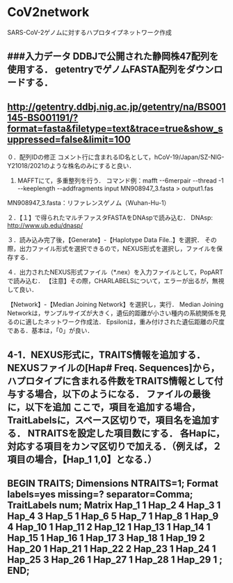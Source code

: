 # CoV2network

SARS-CoV-2ゲノムに対するハプロタイプネットワーク作成

###入力データ
DDBJで公開された静岡株47配列を使用する．
getentryでゲノムFASTA配列をダウンロードする．
--
http://getentry.ddbj.nig.ac.jp/getentry/na/BS001145-BS001191/?format=fasta&filetype=text&trace=true&show_suppressed=false&limit=100
--

０．配列IDの修正
コメント行に含まれるID名として，hCoV-19/Japan/SZ-NIG-Y21018/2021のような株名のみにすると良い．

1. MAFFTにて，多重整列を行う．
コマンド例：mafft --6merpair --thread -1 --keeplength --addfragments input MN908947_3.fasta > output1.fas

MN908947_3.fasta：リファレンスゲノム（Wuhan-Hu-1）

２．【１】で得られたマルチファスタFASTAをDNAspで読み込む．
DNAsp: http://www.ub.edu/dnasp/

３．読み込み完了後，【Generate】-【Haplotype Data File..】を選択．
その際，出力ファイル形式を選択できるので，NEXUS形式を選択し，ファイルを保存する．

４．出力されたNEXUS形式ファイル（*.nex）を入力ファイルとして，PopARTで読み込む．
【注意】その際，CHARLABELSについて，エラーが出るが，無視して良い．

【Network】-【Median Joining Network】を選択し，実行．
Median Joining Networkは，サンプルサイズが大きく，遺伝的距離が小さい種内の系統関係を見るのに適したネットワーク作成法．
Epsilonは，重み付けされた遺伝距離の尺度である．基本は，「0」が良い．


4-1．NEXUS形式に，TRAITS情報を追加する．
NEXUSファイルの[Hap#  Freq. Sequences]から，ハプロタイプに含まれる件数をTRAITS情報として付与する場合，以下のようになる．
ファイルの最後に，以下を追加
ここで，項目を追加する場合，TraitLabelsに，スペース区切りで，項目名を追加する．
NTRAITSを設定した項目数にする．
各Hapに，対応する項目をカンマ区切りで加える．（例えば，２項目の場合，【Hap_1 1,0】となる．）
--------------------------------
BEGIN TRAITS;
  Dimensions NTRAITS=1;
  Format labels=yes missing=? separator=Comma;
  TraitLabels num;
  Matrix
Hap_1 1
Hap_2 4
Hap_3 1
Hap_4 3
Hap_5 1
Hap_6 5
Hap_7 1
Hap_8 1
Hap_9 4
Hap_10 1
Hap_11 2
Hap_12 1
Hap_13 1
Hap_14 1
Hap_15 1
Hap_16 1
Hap_17 3
Hap_18 1
Hap_19 2
Hap_20 1
Hap_21 1
Hap_22 2
Hap_23 1
Hap_24 1
Hap_25 3
Hap_26 1
Hap_27 1
Hap_28 1
Hap_29 1
;
END;
-------------------------------
